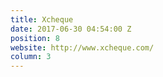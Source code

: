 ```yaml
---
title: Xcheque
date: 2017-06-30 04:54:00 Z
position: 8
website: http://www.xcheque.com/
column: 3
---
```


